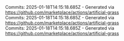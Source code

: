 Commits: 2025-01-18T14:15:18.685Z - Generated via https://github.com/marketplace/actions/artificial-grass
<br>
Commits: 2025-01-18T14:15:18.685Z - Generated via https://github.com/marketplace/actions/artificial-grass
<br>
Commits: 2025-01-18T14:15:18.685Z - Generated via https://github.com/marketplace/actions/artificial-grass
<br>

